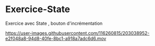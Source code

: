 # Exercice-State
Exercice avec State , bouton d'incrémentation


https://user-images.githubusercontent.com/116260815/203038952-e2f048a8-94d8-40fe-8bc1-a918a7adc6d6.mov

